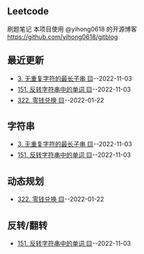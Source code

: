 ## Leetcode
刷题笔记
本项目使用 @yihong0618 的开源博客 https://github.com/yihong0618/gitblog
## 最近更新
- [3. 无重复字符的最长子串 🟨](https://github.com/imtsingyun/LeetCode/issues/3)--2022-11-03
- [151. 反转字符串中的单词  🟨](https://github.com/imtsingyun/LeetCode/issues/2)--2022-11-03
- [322. 零钱兑换 🟨](https://github.com/imtsingyun/LeetCode/issues/1)--2022-01-22
## 字符串
- [3. 无重复字符的最长子串 🟨](https://github.com/imtsingyun/LeetCode/issues/3)--2022-11-03
- [151. 反转字符串中的单词  🟨](https://github.com/imtsingyun/LeetCode/issues/2)--2022-11-03
## 动态规划
- [322. 零钱兑换 🟨](https://github.com/imtsingyun/LeetCode/issues/1)--2022-01-22
## 反转/翻转
- [151. 反转字符串中的单词  🟨](https://github.com/imtsingyun/LeetCode/issues/2)--2022-11-03
